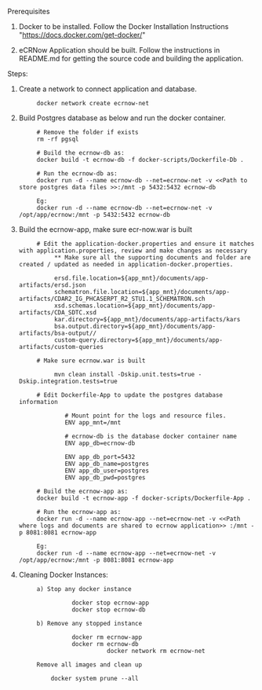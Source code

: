Prerequisites

1) Docker to be installed.
	Follow the Docker Installation Instructions "https://docs.docker.com/get-docker/"

2) eCRNow Application should be built.
	Follow the instructions in README.md for getting the source code and building the application.

Steps:

1) Create a network to connect application and database.

			docker network create ecrnow-net

2) Build Postgres database as below and run the docker container.

			# Remove the folder if exists
			rm -rf pgsql

			# Build the ecrnow-db as:
			docker build -t ecrnow-db -f docker-scripts/Dockerfile-Db .

			# Run the ecrnow-db as:
			docker run -d --name ecrnow-db --net=ecrnow-net -v <<Path to store postgres data files >>:/mnt -p 5432:5432 ecrnow-db

			Eg:
			docker run -d --name ecrnow-db --net=ecrnow-net -v /opt/app/ecrnow:/mnt -p 5432:5432 ecrnow-db

3) Build the ecrnow-app, make sure ecr-now.war is built

			# Edit the application-docker.properties and ensure it matches with application.properties, review and make changes as necessary
				 ** Make sure all the supporting documents and folder are created / updated as needed in application-docker.properties.

				 ersd.file.location=${app_mnt}/documents/app-artifacts/ersd.json
				 schematron.file.location=${app_mnt}/documents/app-artifacts/CDAR2_IG_PHCASERPT_R2_STU1.1_SCHEMATRON.sch
				 xsd.schemas.location=${app_mnt}/documents/app-artifacts/CDA_SDTC.xsd
				 kar.directory=${app_mnt}/documents/app-artifacts/kars
				 bsa.output.directory=${app_mnt}/documents/app-artifacts/bsa-output//
				 custom-query.directory=${app_mnt}/documents/app-artifacts/custom-queries

			# Make sure ecrnow.war is built

				 mvn clean install -Dskip.unit.tests=true -Dskip.integration.tests=true

			# Edit Dockerfile-App to update the postgres database information

					# Mount point for the logs and resource files.
					ENV app_mnt=/mnt

					# ecrnow-db is the database docker container name
					ENV app_db=ecrnow-db

					ENV app_db_port=5432
					ENV app_db_name=postgres
					ENV app_db_user=postgres
					ENV app_db_pwd=postgres

			# Build the ecrnow-app as:
			docker build -t ecrnow-app -f docker-scripts/Dockerfile-App .

			# Run the ecrnow-app as:
			docker run -d --name ecrnow-app --net=ecrnow-net -v <<Path where logs and documents are shared to ecrnow application>> :/mnt -p 8081:8081 ecrnow-app      

			Eg:
			docker run -d --name ecrnow-app --net=ecrnow-net -v /opt/app/ecrnow:/mnt -p 8081:8081 ecrnow-app      


4) Cleaning Docker Instances:

			a) Stop any docker instance

			 		  docker stop ecrnow-app
			 		  docker stop ecrnow-db

			b) Remove any stopped instance

			          docker rm ecrnow-app
			          docker rm ecrnow-db
								docker network rm ecrnow-net

			Remove all images and clean up

				docker system prune --all
